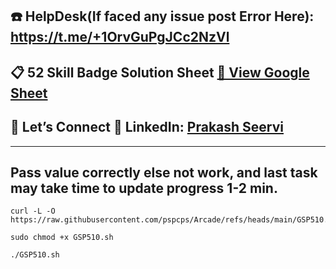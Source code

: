 ## ☎️ HelpDesk(If faced any issue post Error Here): https://t.me/+1OrvGuPgJCc2NzVl

## 📋 52 Skill Badge Solution Sheet [📄 View Google Sheet](https://docs.google.com/spreadsheets/d/1UY1yh_xCRGealyBqSAejjkBSdgjqEj5M_XIQmveGJnU/edit?gid=0#gid=0)


## 🔗 Let’s Connect 👤 **LinkedIn**: [Prakash Seervi](https://www.linkedin.com/in/prakashseervi63/)


---


## Pass value correctly else not work, and last task may take time to update progress 1-2 min.

```
curl -L -O https://raw.githubusercontent.com/pspcps/Arcade/refs/heads/main/GSP510.sh

sudo chmod +x GSP510.sh

./GSP510.sh
```